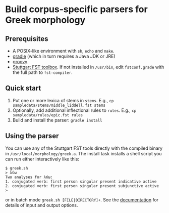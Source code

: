 # Build corpus-specific parsers for Greek morphology #


## Prerequisites

- A POSIX-like environment with `sh`, `echo` and `make`.
- [gradle](http://gradle.org/) (which in turn requires a Java JDK or JRE)
- [groovy](http://www.groovy-lang.org/)
- [Stuttgart FST toolbox](http://www.cis.uni-muenchen.de/~schmid/tools/SFST/).  If not installed in `/usr/bin`, edit `fstconf.grade` with the full path to `fst-compiler`.



## Quick start


1. Put one or more lexica of stems in `stems`.  E.g., `cp sampledata/stems/middle_liddell.fst stems`
2. Optionally, add additional inflectional rules to `rules`.  E.g., `cp sampledata/rules/epic.fst rules`
3. Build and install the parser: `gradle install`


## Using the parser

You can use any of the Stuttgart FST tools directly with the compiled binary in `/usr/local/morphology/greek.a`. The install task installs a shell script you can run either interactively like this:

    $ greek.sh
    > λύω
    Two analyses for λύω:
    1. conjugated verb: first person singular present indicative active
    2. conjugated verb: first person singular present subjunctive active
    >

or in batch mode `greek.sh [FILE|DIRECTORY]+`.  See the [documentation](http://neelsmith.github.io/greeklang/morphology/documentation/) for details of input and output options.
